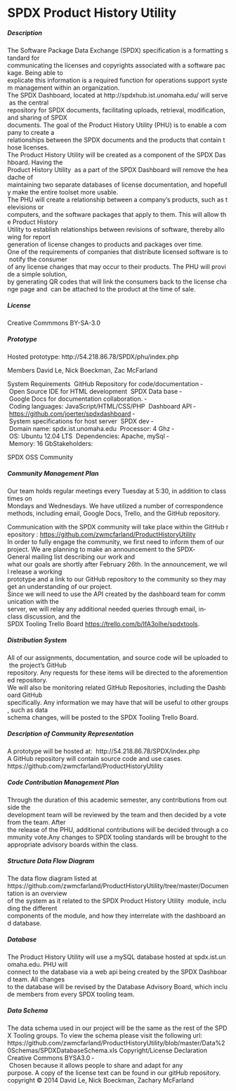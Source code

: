 SPDX Product History Utility
=========

<h5>Description</h5>
<p>The Software Package Data Exchange (SPDX) specification is a formatting standard for
communicating the licenses and copyrights associated with a software package. Being able to
explicate this information is a required function for operations support system management
within an organization.
The SPDX Dashboard, located at http://spdxhub.ist.unomaha.edu/ will serve as the central
repository for SPDX documents, facilitating uploads, retrieval, modification, and sharing of SPDX
documents. The goal of the Product History Utility (PHU) is to enable a company to create a
relationships between the SPDX documents and the products that contain those licenses.
The Product History Utility will be created as a component of the SPDX Dashboard. Having the
Product History Utility  as a part of the SPDX Dashboard will remove the headache of
maintaining two separate databases of license documentation, and hopefully make the entire
toolset more usable.
The PHU will create a relationship between a company’s products, such as televisions or
computers, and the software packages that apply to them. This will allow the Product History
Utility to establish relationships between revisions of software, thereby allowing for report
generation of license changes to products and packages over time.
One of the requirements of companies that distribute licensed software is to notify the consumer
of any license changes that may occur to their products. The PHU will provide a simple solution,
by generating QR codes that will link the consumers back to the license change page and  can
be attached to the product at the time of sale. </p>

<h5>License</h5>
Creative Commmons BY-SA-3.0

<h5>Prototype</h5>
Hosted prototype: http://54.218.86.78/SPDX/phu/index.php

Members
David Le, Nick Boeckman, Zac McFarland

System Requirements
 GitHub Repository for code/documentation
­ Open Source IDE for HTML development
­ SPDX Data base
­ Google Docs for documentation collaboration.
­ Coding languages: JavaScript/HTML/CSS/PHP
­ Dashboard API ­ https://github.com/joerter/spdx­dashboard
­ System specifications for host server ­ SPDX dev
­ Domain name: spdx.ist.unomaha.edu
­ Processor: 4 Ghz
­ OS: Ubuntu 12.04 LTS
­ Dependencies: Apache, mySql
­ Memory: 16 GbStakeholders:

SPDX OSS Community

<h5>Community Management Plan</h5>
Our team holds regular meetings every Tuesday at 5:30, in addition to class times on
Mondays and Wednesdays. We have utilized a number of correspondence methods, including
email, Google Docs, Trello, and the GitHub repository.

Communication with the SPDX community will take place within the GitHub repository :
https://github.com/zwmcfarland/ProductHistoryUtility
In order to fully engage the community, we first need to inform them of our project. We are
planning to make an announcement to the SPDX­General mailing list describing our work and
what our goals are shortly after February 26th. In the announcement, we will release a working
prototype and a link to our GitHub repository to the community so they may get an understanding
of our project.
Since we will need to use the API created by the dashboard team for communication with the
server, we will relay any additional needed queries through email, in­class discussion, and the
SPDX Tooling Trello Board https://trello.com/b/IfA3oIhe/spdx­tools.

<h5>Distribution System</h5>
All of our assignments, documentation, and source code will be uploaded to the project’s GitHub
repository. Any requests for these items will be directed to the aforementioned repository.
We will also be monitoring related GitHub Repositories, including the Dashboard GitHub
specifically. Any information we may have that will be useful to other groups, such as data
schema changes, will be posted to the SPDX Tooling Trello Board.

<h5>Description of Community Representation</h5>
A prototype will be hosted at:  http://54.218.86.78/SPDX/index.php
A GitHub repository will contain source code and use cases.
https://github.com/zwmcfarland/ProductHistoryUtility

<h5>Code Contribution Management Plan</h5>
Through the duration of this academic semester, any contributions from outside the
development team will be reviewed by the team and then decided by a vote from the team. After
the release of the PHU, additional contributions will be decided through a community vote.Any changes to SPDX tooling standards will be brought to the appropriate advisory boards within
the class.

<h5>Structure Data Flow Diagram</h5>
The data flow diagram listed at
https://github.com/zwmcfarland/ProductHistoryUtility/tree/master/Documentation is an overview
of the system as it related to the SPDX Product History Utility  module, including the different
components of the module, and how they interrelate with the dashboard and database.

<h5>Database</h5>
The Product History Utility will use a mySQL database hosted at spdx.ist.unomaha.edu. PHU will
connect to the database via a web api being created by the SPDX Dashboard team. All changes
to the database will be revised by the Database Advisory Board, which include members from
every SPDX tooling team.

<h5>Data Schema</h5>
The data schema used in our project will be the same as the rest of the SPDX Tooling groups.
To view the schema please visit the following url:
https://github.com/zwmcfarland/ProductHistoryUtility/blob/master/Data%20Schemas/SPDXDatabaseSchema.xls

</h5>Copyright/License Declaration</h5>
Creative Commons BY­SA­3.0 ­ Chosen because it allows people to share and adapt for any
purpose. A copy of the license text can be found in our gitHub repository.
copyright © 2014 David Le, Nick Boeckman, Zachary McFarland
